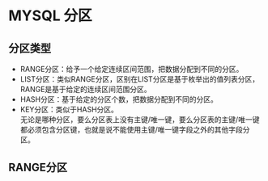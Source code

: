 # MYSQL 分区
## 分区类型
* RANGE分区：给予一个给定连续区间范围，把数据分配到不同的分区。  
* LIST分区：类似RANGE分区，区别在LIST分区是基于枚举出的值列表分区，RANGE是基于给定的连续区间范围分区。  
* HASH分区：基于给定的分区个数，把数据分配到不同的分区。  
* KEY分区：类似于HASH分区。  
无论是哪种分区，要么分区表上没有主键/唯一键，要么分区表的主键/唯一键都必须包含分区键，也就是说不能使用主键/唯一键字段之外的其他字段分区。  
## RANGE分区
